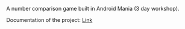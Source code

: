 A number comparison game built in Android Mania (3 day workshop).

Documentation of the project:
[Link](https://docs.google.com/document/d/1aRAIB588tyHjg2DGXCZLEMVfgRytW30SwGvp-wixXUg/edit)
